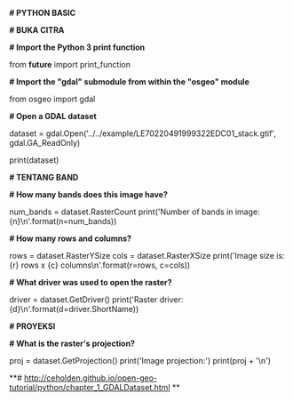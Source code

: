 **# PYTHON BASIC**

**# BUKA CITRA**

**# Import the Python 3 print function**

from __future__ import print_function

**# Import the "gdal" submodule from within the "osgeo" module**

from osgeo import gdal 

**# Open a GDAL dataset**

dataset = gdal.Open('../../example/LE70220491999322EDC01_stack.gtif', gdal.GA_ReadOnly)

print(dataset)

**# TENTANG BAND**

**# How many bands does this image have?**

num_bands = dataset.RasterCount
print('Number of bands in image: {n}\n'.format(n=num_bands))

**# How many rows and columns?**

rows = dataset.RasterYSize
cols = dataset.RasterXSize
print('Image size is: {r} rows x {c} columns\n'.format(r=rows, c=cols)) 

**# What driver was used to open the raster?**

driver = dataset.GetDriver()
print('Raster driver: {d}\n'.format(d=driver.ShortName))

**# PROYEKSI**

**# What is the raster's projection?**

proj = dataset.GetProjection()
print('Image projection:')
print(proj + '\n')  

**# http://ceholden.github.io/open-geo-tutorial/python/chapter_1_GDALDataset.html **
